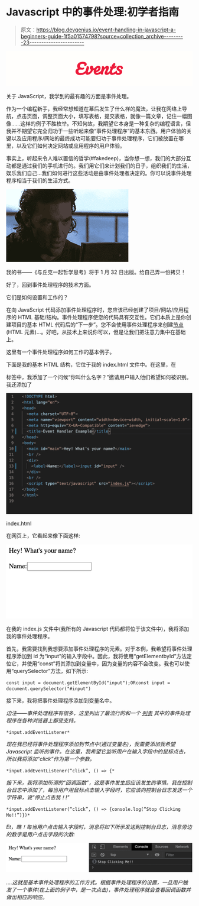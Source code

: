# Javascript 中的事件处理:初学者指南

> 原文：<https://blog.devgenius.io/event-handling-in-javascript-a-beginners-guide-1f5a01574798?source=collection_archive---------23----------------------->

![](img/7f1da54298a4a271e1403129a2846ee1.png)

关于 JavaScript，我学到的最有趣的方面是事件处理。

作为一个编程新手，我经常想知道在幕后发生了什么样的魔法，让我在网络上导航，点击页面，调整页面大小，填写表格，提交表格，就像一篇文章，记住一幅图像……这样的例子不胜枚举。不知何故，我期望它本身是一种复杂的编程语言，但我并不期望它完全归功于一些听起来像“事件处理程序”的基本东西。用户体验的关键以及应用程序/网站的最终成功可能要归功于事件处理程序，它们被放置在哪里，以及它们如何决定网站或应用程序的用户体验。

事实上，听起来令人难以置信的哲学(#fakedeep)，当你想一想，我们的大部分互动都是通过我们的手机进行的。我们用它们来计划我们的日子，组织我们的生活，娱乐我们自己…我们如何进行这些活动是由事件处理者决定的。你可以说事件处理程序相当于我们的生活方式。

![](img/dc961dd7bc8edd6bb429c606b8846cf0.png)

我的书——《与丘克一起哲学思考》将于 1 月 32 日出版。给自己弄一份拷贝！

好了，回到事件处理程序的技术方面。

它们是如何设置和工作的？

在向 JavaScript 代码添加事件处理程序时，您应该已经创建了项目/网站/应用程序的 HTML 基础/结构。事件处理程序使您的代码具有交互性。它们本质上是你创建项目的基本 HTML 代码后的“下一步”。您不会使用事件处理程序来创建[节点](https://stackoverflow.com/questions/24974621/what-is-a-node-in-javascript#:~:text=A%20%22node%22%2C%20in%20this,document%22%20and%20%22element%22.) (HTML 元素)…。好吧，从技术上来说你可以，但是让我们把注意力集中在基础上。

这里有一个事件处理程序如何工作的基本例子。

下面是我的基本 HTML 结构，它位于我的 index.html 文件中。在这里，在

<main>标签中，我添加了一个问候“你叫什么名字？”邀请用户输入他们希望如何被识别。我还添加了</main>

![](img/b0c7593aff3e4467b1dc9d1d503811ed.png)

index.html

在网页上，它看起来像下面这样:

![](img/9e39c9d14d68f911d5b599edf28125f0.png)

在我的 index.js 文件中(我所有的 Javascript 代码都将位于该文件中)，我将添加我的事件处理程序。

首先，我需要找到我想要添加事件处理程序的元素。对于本例，我希望将事件处理程序添加到 id 为“input”的输入字段中。因此，我将使用“getElementbyId”方法定位它，并使用“const”将其添加到变量中，因为变量的内容不会改变。我也可以使用“querySelector”方法，如下所示:

```
const input = document.getElementById("input");ORconst input = document.querySelector("#input")
```

接下来，我将把事件处理程序添加到变量名中。

*边注——事件处理程序有很多，这里列出了最流行的*[](https://developer.mozilla.org/en-US/docs/Web/Events)**和一个* [*列表*](http://help.dottoro.com/larrqqck.php) *其中的事件处理程序在各种浏览器上都受支持。**

```
*input.addEventListener*
```

*现在我已经将事件处理程序添加到节点中(通过变量名)，我需要添加我希望 Javascript 监听的事件。在这里，我希望它监听用户在输入字段中的鼠标点击，所以我将添加“click”作为第一个参数。*

```
*input.addEventListener(“click”, () => {*
```

*接下来，我将添加所谓的“回调函数”，这是事件发生后应该发生的事情。我在控制台日志中添加了，每当用户用鼠标点击输入字段时，它应该向控制台日志发送一个字符串，说“停止点击我！!"*

```
*input.addEventListener(“click”, () => {console.log(“Stop Clicking Me!!”)})*
```

*Et，瞧！每当用户点击输入字段时，消息将如下所示发送到控制台日志，消息旁边的数字是用户点击字段的次数:*

*![](img/cd17759e75003c73d602650ebbf465e9.png)*

*….这就是基本事件处理程序的工作方式。根据事件处理程序的设置，一旦用户触发了一个事件(在上面的例子中，是一次点击)，事件处理程序就会查看回调函数并做出相应的响应。*